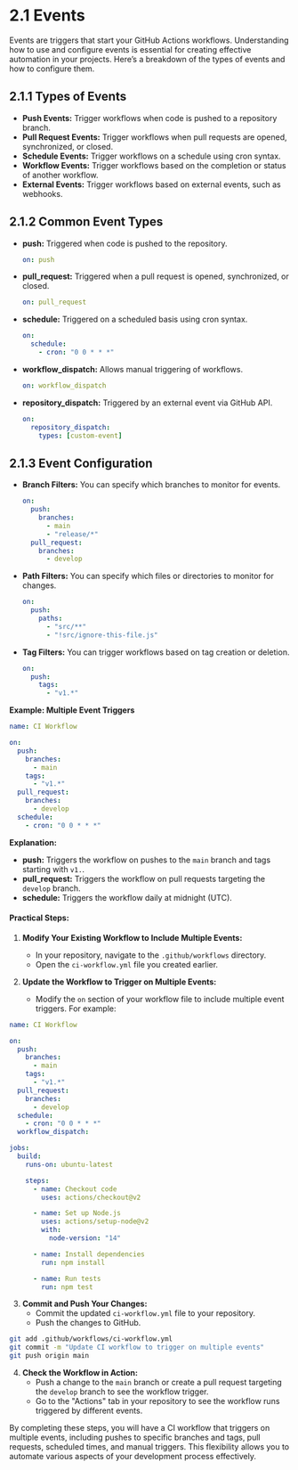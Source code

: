 # 2.1 Events

Events are triggers that start your GitHub Actions workflows. Understanding how to use and configure events is essential for creating effective automation in your projects. Here’s a breakdown of the types of events and how to configure them.

## **2.1.1 Types of Events**

- **Push Events:** Trigger workflows when code is pushed to a repository branch.
- **Pull Request Events:** Trigger workflows when pull requests are opened, synchronized, or closed.
- **Schedule Events:** Trigger workflows on a schedule using cron syntax.
- **Workflow Events:** Trigger workflows based on the completion or status of another workflow.
- **External Events:** Trigger workflows based on external events, such as webhooks.

## **2.1.2 Common Event Types**

- **push:** Triggered when code is pushed to the repository.

  ```yaml
  on: push
  ```

- **pull_request:** Triggered when a pull request is opened, synchronized, or closed.

  ```yaml
  on: pull_request
  ```

- **schedule:** Triggered on a scheduled basis using cron syntax.
  ```yaml
  on:
    schedule:
      - cron: "0 0 * * *"
  ```
- **workflow_dispatch:** Allows manual triggering of workflows.

  ```yaml
  on: workflow_dispatch
  ```

- **repository_dispatch:** Triggered by an external event via GitHub API.
  ```yaml
  on:
    repository_dispatch:
      types: [custom-event]
  ```

## **2.1.3 Event Configuration**

- **Branch Filters:** You can specify which branches to monitor for events.
  ```yaml
  on:
    push:
      branches:
        - main
        - "release/*"
    pull_request:
      branches:
        - develop
  ```
- **Path Filters:** You can specify which files or directories to monitor for changes.

  ```yaml
  on:
    push:
      paths:
        - "src/**"
        - "!src/ignore-this-file.js"
  ```

- **Tag Filters:** You can trigger workflows based on tag creation or deletion.
  ```yaml
  on:
    push:
      tags:
        - "v1.*"
  ```

**Example: Multiple Event Triggers**

```yaml
name: CI Workflow

on:
  push:
    branches:
      - main
    tags:
      - "v1.*"
  pull_request:
    branches:
      - develop
  schedule:
    - cron: "0 0 * * *"
```

**Explanation:**

- **push:** Triggers the workflow on pushes to the `main` branch and tags starting with `v1.`.
- **pull_request:** Triggers the workflow on pull requests targeting the `develop` branch.
- **schedule:** Triggers the workflow daily at midnight (UTC).

#### Practical Steps:

1. **Modify Your Existing Workflow to Include Multiple Events:**

   - In your repository, navigate to the `.github/workflows` directory.
   - Open the `ci-workflow.yml` file you created earlier.

2. **Update the Workflow to Trigger on Multiple Events:**
   - Modify the `on` section of your workflow file to include multiple event triggers. For example:

```yaml
name: CI Workflow

on:
  push:
    branches:
      - main
    tags:
      - "v1.*"
  pull_request:
    branches:
      - develop
  schedule:
    - cron: "0 0 * * *"
  workflow_dispatch:

jobs:
  build:
    runs-on: ubuntu-latest

    steps:
      - name: Checkout code
        uses: actions/checkout@v2

      - name: Set up Node.js
        uses: actions/setup-node@v2
        with:
          node-version: "14"

      - name: Install dependencies
        run: npm install

      - name: Run tests
        run: npm test
```

3. **Commit and Push Your Changes:**
   - Commit the updated `ci-workflow.yml` file to your repository.
   - Push the changes to GitHub.

```sh
git add .github/workflows/ci-workflow.yml
git commit -m "Update CI workflow to trigger on multiple events"
git push origin main
```

4. **Check the Workflow in Action:**
   - Push a change to the `main` branch or create a pull request targeting the `develop` branch to see the workflow trigger.
   - Go to the "Actions" tab in your repository to see the workflow runs triggered by different events.

By completing these steps, you will have a CI workflow that triggers on multiple events, including pushes to specific branches and tags, pull requests, scheduled times, and manual triggers. This flexibility allows you to automate various aspects of your development process effectively.
